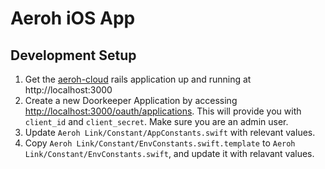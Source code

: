 # Aeroh iOS App

## Development Setup

1. Get the [aeroh-cloud](https://github.com/aerohstudios/aeroh-cloud) rails application up and running at http://localhost:3000
2. Create a new Doorkeeper Application by accessing [http://localhost:3000/oauth/applications](http://localhost:3000/oauth/applications). This will provide you with `client_id` and `client_secret`. Make sure you are an admin user.
3. Update `Aeroh Link/Constant/AppConstants.swift` with relevant values.
4. Copy `Aeroh Link/Constant/EnvConstants.swift.template` to `Aeroh Link/Constant/EnvConstants.swift`, and update it with relavant values. 

